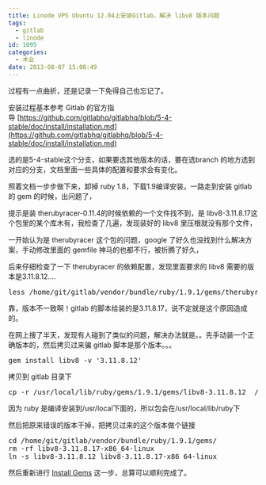 ```yaml
---
title: Linode VPS Ubuntu 12.04上安装Gitlab，解决 libv8 版本问题
tags:
  - gitlab
  - linode
id: 1095
categories:
  - 术业
date: 2013-08-07 15:08:49
---
```


过程有一点曲折，还是记录一下免得自己也忘记了。

安装过程基本参考 Gitlab 的官方指导 [https://github.com/gitlabhq/gitlabhq/blob/5-4-stable/doc/install/installation.md](https://github.com/gitlabhq/gitlabhq/blob/5-4-stable/doc/install/installation.md)

选的是5-4-stable这个分支，如果要选其他版本的话，要在选branch 的地方选到对应的分支，文档里面一些具体的配置和要求会有变化。

照着文档一步步做下来，卸掉 ruby 1.8，下载1.9编译安装，一路走到安装 gitlab 的 gem 的时候，出问题了，

提示是装 therubyracer-0.11.4的时候依赖的一个文件找不到，是 libv8-3.11.8.17这个包里的某个库木有，我检查了几遍，发现装好的 libv8 里压根就没有那个文件，

一开始认为是 therubyracer 这个包的问题，google 了好久也没找到什么解决方案，手动修改里面的 gemfile 神马的也都不行，被折腾了好久，

后来仔细检查了一下 therubyracer 的依赖配置，发现里面要求的 libv8 需要的版本是3.11.8.12....
<pre class="lang:default decode:true">less /home/git/gitlab/vendor/bundle/ruby/1.9.1/gems/therubyracer-0.11.4/therubyracer.gemspec</pre>
靠，版本不一致啊！gitlab 的脚本给装的是3.11.8.17，说不定就是这个原因造成的。

在网上搜了半天，发现有人碰到了类似的问题，解决办法就是。。先手动装一个正确版本的，然后拷贝过来骗 gitlab 脚本是那个版本。。。
<pre class="lang:default decode:true">gem install libv8 -v '3.11.8.12'</pre>
拷贝到 gitlab 目录下
<pre class="lang:default decode:true">cp -r /usr/local/lib/ruby/gems/1.9.1/gems/libv8-3.11.8.12  /home/git/gitlab/vendor/bundle/ruby/1.9.1/gems/</pre>
因为 ruby 是编译安装到/usr/local下面的，所以包会在/usr/local/lib/ruby下

然后把原来错误的版本干掉，把拷贝过来的这个版本做个链接
<pre class="lang:default decode:true">cd /home/git/gitlab/vendor/bundle/ruby/1.9.1/gems/
rm -rf libv8-3.11.8.17-x86_64-linux
ln -s libv8-3.11.8.12 libv8-3.11.8.17-x86_64-linux</pre>
然后重新进行 [Install Gems](https://github.com/gitlabhq/gitlabhq/blob/5-4-stable/doc/install/installation.md#install-gems) 这一步，总算可以顺利完成了。
